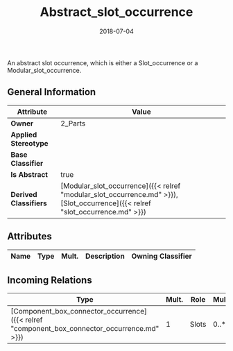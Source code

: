 ﻿---
title: Abstract_slot_occurrence
toc: false
type: specs
date: "2018-07-04"
draft: false
specification: KBL
version: 2.5
documentType: "Recommendation"
elementType: Class
classes:
  - Abstract_slot_occurrence
menu_name: kbl-2.5
---
<p> An abstract slot occurrence, which is either a Slot_occurrence or a Modular_slot_occurrence.&#160;      </p>

## General Information

| Attribute               | Value |
|-------------------------|-------|
| **Owner**               | 2_Parts |
| **Applied Stereotype**  |   |
| **Base Classifier**     |   |
| **Is Abstract**         | true |
| **Derived Classifiers** | [Modular_slot_occurrence]({{< relref "modular_slot_occurrence.md" >}}), [Slot_occurrence]({{< relref "slot_occurrence.md" >}}) |

## Attributes
|  Name  |  Type  |  Mult.  |  Description  |  Owning Classifier  |
|--------|--------|---------|---------------|--------------|

##  Incoming Relations
|    Type  |   Mult.  |   Role    |   Mult.   |   Description  |
|----------|----------|-----------|-----------|----------------|
| [Component_box_connector_occurrence]({{< relref "component_box_connector_occurrence.md" >}}) | 1 | Slots | 0..* |  |
